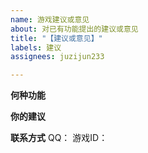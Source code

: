 ```yaml
---
name: 游戏建议或意见
about: 对已有功能提出的建议或意见
title: "【建议或意见】"
labels: 建议
assignees: juzijun233

---
```


**何种功能**

**你的建议**

**联系方式**
QQ：
游戏ID：
